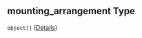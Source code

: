 ## mounting_arrangement Type

`object[]` ([Details](iea43_wra_data_model-properties-measurement-location-measurement-location-properties-measurement-point-items-properties-mounting-arrangement-items.md))
